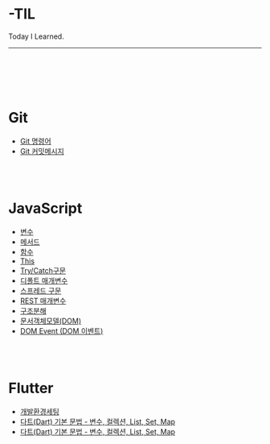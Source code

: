 # -TIL
Today I Learned.  

---
</br></br></br></br>
# Git
- [Git 명령어](https://github.com/haruachm/-TIL/blob/main/Git/Git%20command.md) 
- [Git 커밋메시지](https://github.com/haruachm/-TIL/blob/main/Git/Git%20command.md)

</br></br>
# JavaScript 
- [변수](https://github.com/haruachm/-TIL/blob/main/JavaScript/JS_value.md)
- [메서드](https://github.com/haruachm/-TIL/blob/main/JavaScript/JS_method.md)
- [함수](https://github.com/haruachm/-TIL/blob/main/JavaScript/JS_function.md)
- [This](https://github.com/haruachm/-TIL/blob/main/JavaScript/JS_this_keyword.md) 
- [Try/Catch구문](https://github.com/haruachm/-TIL/blob/main/JavaScript/JS_try_catch.md)
- [디폴트 매개변수](https://github.com/haruachm/-TIL/blob/main/JavaScript/JS_defaultParameter.md)
- [스프레드 구문](https://github.com/haruachm/-TIL/blob/main/JavaScript/JS_spread.md)
- [REST 매개변수](https://github.com/haruachm/-TIL/blob/main/JavaScript/JS.restParameter.md)
- [구조분해](https://github.com/haruachm/-TIL/blob/main/JavaScript/JS_destructuring.md)
- [문서객체모델(DOM)](https://github.com/haruachm/-TIL/blob/main/JavaScript/JS_DOM.md) 
- [DOM Event (DOM 이벤트)](https://github.com/haruachm/-TIL/blob/main/JavaScript/JS_DOMEvent.md) 


</br></br>
# Flutter
- [개발환경세팅](https://github.com/haruachm/-TIL/blob/main/Flutter/1_Development-Evironment.md)
- [다트(Dart) 기본 문법 - 변수, 컬렉션, List, Set, Map](https://github.com/haruachm/-TIL/blob/main/Flutter/2-1_Dart-Basic.md)
- [다트(Dart) 기본 문법 - 변수, 컬렉션, List, Set, Map](https://github.com/haruachm/-TIL/blob/main/Flutter/2-2_Dart-Basic2.md)
